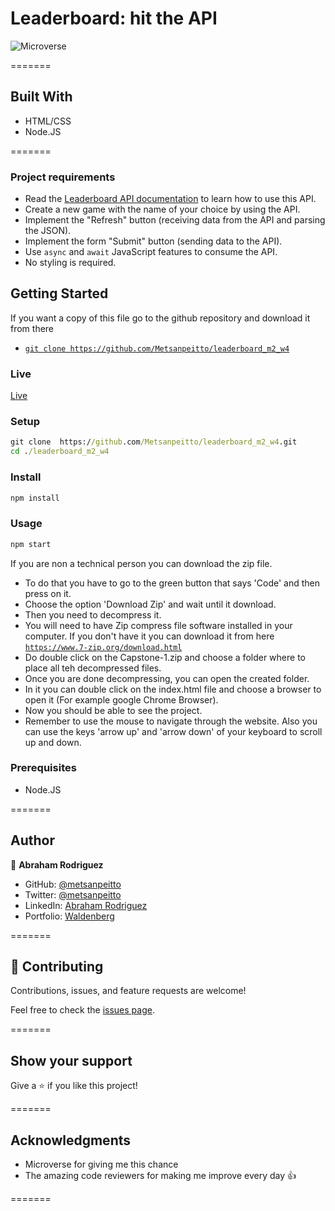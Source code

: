 # Leaderboard: hit the API

![Microverse](https://img.shields.io/badge/Microverse-blueviolet)


=======

## Built With 

- HTML/CSS
- Node.JS

=======

### Project requirements

- Read the [Leaderboard API documentation](https://www.notion.so/microverse/Leaderboard-API-service-24c0c3c116974ac49488d4eb0267ade3) to learn how to use this API.
- Create a new game with the name of your choice by using the API.
- Implement the "Refresh" button (receiving data from the API and parsing the JSON).
- Implement the form "Submit" button (sending data to the API).
- Use `async` and `await` JavaScript features to consume the API.
- No styling is required.



## Getting Started

If you want a copy of this file go to the github repository and download it from there

- [`git clone https://github.com/Metsanpeitto/leaderboard_m2_w4`](https://github.com/Metsanpeitto/leaderboard_m2_w4)


### Live


[Live](https://metsanpeitto.github.io/leaderboard_m2_w4/)


### Setup

```cmd
git clone  https://github.com/Metsanpeitto/leaderboard_m2_w4.git
cd ./leaderboard_m2_w4
```

### Install

```cmd
npm install
```

### Usage

```cmd
npm start
```


If you are non a technical person you can download the zip file.

- To do that you have to go to the green button that says 'Code' and then press on it.
- Choose the option 'Download Zip' and wait until it download.
- Then you need to decompress it.
- You will need to have Zip compress file software installed in your computer. If you don't have it you can download it from here
  [`https://www.7-zip.org/download.html`](https://www.7-zip.org/download.html)
- Do double click on the Capstone-1.zip and choose a folder where to place all teh decompressed files.
- Once you are done decompressing, you can open the created folder.
- In it you can double click on the index.html file and choose a browser to open it (For example google Chrome Browser).
- Now you should be able to see the project.
- Remember to use the mouse to navigate through the website. Also you can use the keys 'arrow up' and 'arrow down' of your keyboard
  to scroll up and down.


### Prerequisites

- Node.JS

=======

## Author

👤 **Abraham Rodriguez**

- GitHub: [@metsanpeitto](https://github.com/Metsanpeitto)
- Twitter: [@metsanpeitto](https://twitter.com/home)
- LinkedIn: [Abraham Rodriguez](https://www.linkedin.com/in/abraham-rodriguez-3283a319a/)
- Portfolio: [Waldenberg](https://portfolio.waldenberginc.com)

=======

## 🤝 Contributing

Contributions, issues, and feature requests are welcome!

Feel free to check the [issues page](../../issues/).

=======

## Show your support

Give a ⭐️ if you like this project!

=======

## Acknowledgments

- Microverse for giving me this chance
- The amazing code reviewers for making me improve every day :thumbsup:

=======


